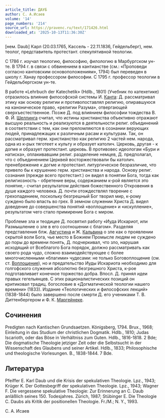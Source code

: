 ```yaml
---
article_title: ДАУБ
author: С. А.Исаев
volume: '14'
page_numbers: '214'
source_url: https://pravenc.ru/text/171426.html
downloaded_at: '2025-10-13T11:36:30Z'
---
```


[нем. Daub] Карл (20.03.1765, Кассель - 22.11.1836, Гейдельберг), нем. теолог, представитель протестант. спекулятивной теологии.

С 1786 г. изучал теологию, философию, филологию в Марбургском ун-те. В 1794 г. в связи с обвинением в кантианстве (см.: «Проповеди согласно кантовским основоположениям», 1794) был переведен в школу г. Ханау профессором философии. С 1795 г. профессор теологии в Гейдельбергском ун-те.

В работе «Lehrbuch der Katechetik» (Hdlb., 1801) (Учебник по катехетике) отразилось влияние философской системы И. [Канта](https://pravenc.ru/text/Канта.html): Д. рассматривал этику как основу религии и противопоставлял религию, опиравшуюся на каноническое право, «религии Разума», отвергающей сверхъестественное. Позже Д. под влиянием философии тождества В. Ф. Й. [Шеллинга](https://pravenc.ru/text/Шеллинг.html) считал, что истины христианства объективно отражают высшую реальность и реализуются в деятельности религ. объединений в соответствии с тем, как они преломляются в сознании верующих людей, принадлежащих к различным расам и культурам. Так, он рассматривал герм. христианство как религию 2 частей нем. народа, одна из к-рых тяготеет к культу и образует католич. Церковь, другая - к догме и образует протестант. церковь. В противовес идеологам «Бури и натиска», оплакивавшим религ. разделение немцев, Д. предполагал, что с объединением Церквей восторжествовали бы католич. пренебрежение к догме и протестант. литургическое безразличие, что привело бы к крушению герм. христианства и народа. Основу религ. сознания (прежде всего протестант.) он видел в понятии Бога, тогда как религиозность - обретение веры, содержанием к-рой является это понятие,- считал результатом действия божественного Откровения в душе каждого человека. Д. почти отождествлял творение с грехопадением, поскольку безгрешный Бог творил мир, к-рому суждено было впасть во грех. В земном служении Христа Д. видел доведение до совершенства понятий «воплощение» и «искупление», результатом чего стало примирение Бога с миром.

Проблеме зла и теодицее Д. посвятил работу «Иуда Искариот, или Размышление о зле в его соотношении с благом». Разделяя представления блж. [Августина](https://pravenc.ru/text/АВГУСТИН.html) и Ж. [Кальвина](https://pravenc.ru/text/Кальвин.html) о зле как о проявлении скрытой воли Бога, чье место в Божием Промысле людям не суждено до поры до времени понять, Д. подчеркивал, что зло, нарушая исходящий от Всеблагого Бога порядок, должно рассматривать как своего рода чудо, сложно взаимодействующее с более многочисленными «благими» чудесами: не только Боговоплощение (см. ст. [Воплощение](https://pravenc.ru/text/Воплощение.html)), но и предательство Иуды Искариота необходимо для голгофского служения абсолютно безгрешного Христа, к-рое подготавливает конечное торжество добра. Впосл. Д. принял идеи правых гегельянцев. С этих рационалистических позиций он критиковал традиц. богословие в «Догматической теологии нашего времени» (1833). Издание «Теологических и философских лекций» (1838-1844) было завершено после смерти Д. его учениками Т. В. Диттенбергером и Ф. К. [Маргейнеке](https://pravenc.ru/text/Маргейнеке.html).

## Сочинения

Predigten nach Kantischen Grundsaetzen. Königsberg, 1794. Brux., 1968; Einleitung in das Studium der christlichen Dogmatik. Hdlb., 1810; Judas Iscarioth, oder das Böse in Verhältniss zum Guten. Hdlb., 1816-1818. 2 Bde; Die dogmatische Theologie jetziger Zeit oder die Selbstsucht in der Wissenschaft des Glaubens und seiner Artikel. Hdlb., 1833; Philosophische und theologische Vorlesungen. B., 1838-1844. 7 Bde.

## Литература

Pfeiffer E. Karl Daub und die Krisis der spekulativen Theologie. Lpz., 1943; Krüger K. Der Gottesbegriff der spekulativen Theologie. Lpz., 1943; Wagner F. Die vergessene spekulative Theologie: Zur Erinnerung an C. Daub anläßlich seines 150. Todesjahres. Zürich, 1987; Stübinger E. Die Theologie C. Daubs als Kritik der positionellen Theologie. Fr./M.; N. Y., 1993.

С. А.  Исаев
